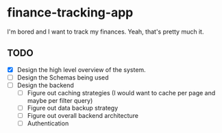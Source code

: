 # finance-tracking-app

I'm bored and I want to track my finances. Yeah, that's pretty much it.

## TODO

- [x] Design the high level overview of the system.
- [ ] Design the Schemas being used
- [ ] Design the backend
    - [ ] Figure out caching strategies (I would want to cache per page and maybe per filter query)
    - [ ] Figure out data backup strategy
    - [ ] Figure out overall backend architecture
    - [ ] Authentication
